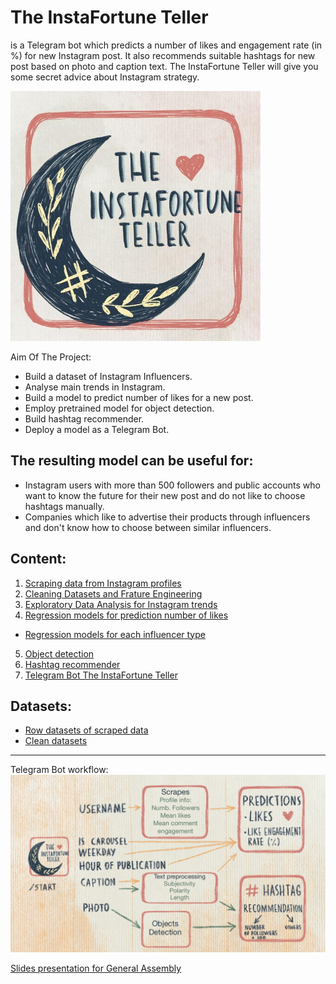 # The InstaFortune Teller
is a Telegram bot which predicts a number of likes and engagement rate (in %) for new Instagram post. It also recommends suitable hashtags for new post based on photo and caption text. The InstaFortune Teller will give you some secret advice about Instagram strategy.

<img src=https://github.com/April-DS/TheInstaFortuneTeller/blob/master/6.%20Telegram_bot_deployment/image/userpicture.jpg  width="400" height="400"/>

Aim Of The Project:
- Build a dataset of Instagram Influencers.
- Analyse main trends in Instagram.
- Build a model to predict number of likes for a new post.
- Employ pretrained model for object detection.
- Build hashtag recommender.
- Deploy a model as a Telegram Bot.

## The resulting model can be useful for:
- Instagram users with more than 500 followers and public accounts who want to know the future for their new post and do not like to choose hashtags manually.
- Companies which like to advertise their products through influencers and don't know how to choose between similar influencers.

## Content:
1. [Scraping data from Instagram profiles](https://github.com/April-DS/TheInstaFortuneTeller/blob/master/instagram_project_0-Scraper.ipynb)
2. [Cleaning Datasets and Frature Engineering](https://github.com/April-DS/TheInstaFortuneTeller/blob/master/instagram_project_1_Cleaning_Frature_engineering.ipynb)
3. [Exploratory Data Analysis for Instagram trends](https://github.com/April-DS/TheInstaFortuneTeller/blob/master/instagram_project_2_EDA.ipynb)
4. [Regression models for prediction number of likes](https://github.com/April-DS/TheInstaFortuneTeller/blob/master/Instagram_project_3_Regression.ipynb)
  - [Regression models for each influencer type](https://github.com/April-DS/TheInstaFortuneTeller/tree/master/3.Regression_for_each_type_influencers)
5. [Object detection](https://github.com/April-DS/TheInstaFortuneTeller/tree/master/5.%20Object_detection)
6. [Hashtag recommender](https://github.com/April-DS/TheInstaFortuneTeller/blob/master/Instagram_project_4_Hashtags_search.ipynb)
7. [Telegram Bot The InstaFortune Teller](https://github.com/April-DS/TheInstaFortuneTeller/tree/master/6.%20Telegram_bot_deployment)

## Datasets:

- [Row datasets of scraped data](https://github.com/April-DS/TheInstaFortuneTeller/tree/master/row_data)
- [Clean datasets](https://github.com/April-DS/TheInstaFortuneTeller/tree/master/datasets)
______________________________________________
Telegram Bot workflow:
<img src=https://github.com/April-DS/TheInstaFortuneTeller/blob/master/6.%20Telegram_bot_deployment/image/4%2013.jpg/>

[Slides presentation for General Assembly](https://github.com/April-DS/TheInstaFortuneTeller/blob/master/InstaFortune_presentation.pdf)

